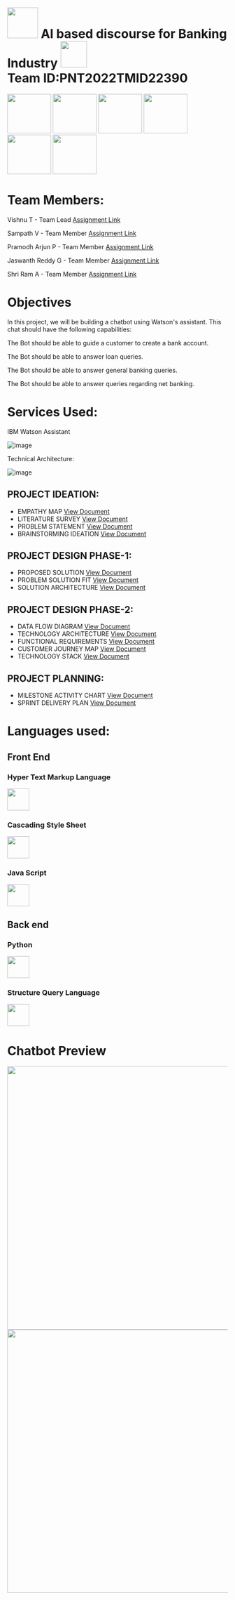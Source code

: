 

# <img src="https://media.giphy.com/media/S60CrN9iMxFlyp7uM8/giphy.gif" width="70px"> AI based discourse for Banking Industry <img src="https://media.giphy.com/media/9KNNKJ3u8QjCOatFWe/giphy.gif" width="60px"><br>Team ID:PNT2022TMID22390

<img src="https://tinypic.host/images/2022/11/05/download.png" height ="90" width="100px"> <img src="https://tinypic.host/images/2022/11/05/tn-skill.jpg" height ="90" width="100px"> <img src="https://tinypic.host/images/2022/11/05/nasscom.png" height="90px" width="100px">     <img src="https://media.giphy.com/media/8FlwO2t0cDh7RPyzUP/giphy.gif" height ="90" width="100px"> <img src="https://tinypic.host/images/2022/11/05/download-1.png" height ="90" width="100px"> <img src="https://tinypic.host/images/2022/11/05/ict.png" height ="90" width="100px">


<h1>Team Members:</h1>

Vishnu T            - Team Lead [Assignment Link]()

Sampath V           - Team Member [Assignment Link]()

Pramodh Arjun P     - Team Member [Assignment Link]()

Jaswanth Reddy G    - Team Member [Assignment Link]()

Shri Ram A          - Team Member [Assignment Link]()

<h1>Objectives</h1>

In this project, we will be building a chatbot using Watson's assistant. This chat should have the following capabilities:


The Bot should be able to guide a customer to create a bank account.

The Bot should be able to answer loan queries.

The Bot should be able to answer general banking queries.

The Bot should be able to answer queries regarding net banking.

<h1>Services Used:</h1>

IBM Watson Assistant

![image](https://user-images.githubusercontent.com/82928294/190864324-21cf79e8-9aa8-48ad-aa34-c55ebcf95286.png)





Technical Architecture:

![image](https://user-images.githubusercontent.com/82928294/190864334-ce0740f3-2dc6-43e7-8265-a8ece9d211e6.png)


## PROJECT IDEATION:

- EMPATHY MAP [View Document]()
- LITERATURE SURVEY [View Document]()
- PROBLEM STATEMENT [View Document]()
- BRAINSTORMING IDEATION [View Document]()

## PROJECT DESIGN PHASE-1:

-  PROPOSED SOLUTION [View Document]()
-  PROBLEM SOLUTION FIT [View Document]()
-  SOLUTION ARCHITECTURE [View Document]()

## PROJECT DESIGN PHASE-2:

-  DATA FLOW DIAGRAM [View Document]()
-  TECHNOLOGY ARCHITECTURE [View Document]()
-  FUNCTIONAL REQUIREMENTS [View Document]()
-  CUSTOMER JOURNEY MAP [View Document]()
-  TECHNOLOGY STACK [View Document]()

## PROJECT PLANNING:

-  MILESTONE ACTIVITY CHART [View Document]()
-  SPRINT DELIVERY PLAN [View Document]()

<h1>Languages used:</h1>

<h2>Front End</h2>
<h3>Hyper Text Markup Language</h3><img src="https://tinypic.host/images/2022/11/02/html.png" width="50px"><h3>Cascading Style Sheet</h3> <img src="https://tinypic.host/images/2022/11/02/css.png" width="50px"><h3>Java Script</h3><img src="https://tinypic.host/images/2022/11/02/java-script.jpg" width="50px">

<h2>Back end</h2>
<h3>Python</h3><img src="https://tinypic.host/images/2022/11/02/flask.png" width="50px"><h3>Structure Query Language</h3><img src="https://tinypic.host/images/2022/11/02/sql.jpg" width="50px">

<h1><strong>Chatbot Preview</strong></h1>

<img src="https://tinypic.host/images/2022/11/04/Screenshot-4.png" height ="600" width="700px">

<img src="https://tinypic.host/images/2022/11/04/Screenshot-5.png" height ="600" width="700px">
 



 
